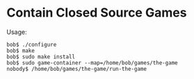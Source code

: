 Contain Closed Source Games
===========================

Usage:

    bob$ ./configure
    bob$ make
    bob$ sudo make install
    bob$ sudo game-container --map=/home/bob/games/the-game
    nobody$ /home/bob/games/the-game/run-the-game
